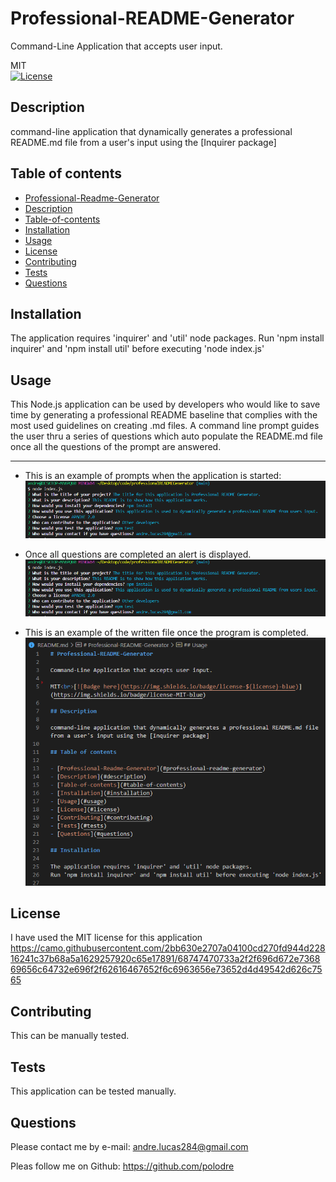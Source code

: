 # Professional-README-Generator

Command-Line Application that accepts user input.

MIT<br>[![License](https://img.shields.io/badge/License-Apache%202.0-blue.svg)](https://opensource.org/licenses/MIT)

## Description

command-line application that dynamically generates a professional README.md file from a user's input using the [Inquirer package]

## Table of contents

- [Professional-Readme-Generator](#professional-readme-generator)
- [Description](#description)
- [Table-of-contents](#table-of-contents)
- [Installation](#installation)
- [Usage](#usage)
- [License](#license)
- [Contributing](#contributing)
- [Tests](#tests)
- [Questions](#questions)

## Installation

The application requires 'inquirer' and 'util' node packages.
Run 'npm install inquirer' and 'npm install util' before executing 'node index.js'

## Usage

This Node.js application can be used by developers who would like to save time by generating a professional README baseline that complies with the most used guidelines on creating .md files. A command line prompt guides the user thru a series of questions which auto populate the README.md file once all the questions of the prompt are answered.

---

- This is an example of prompts when the application is started:
  ![Answered Questions](/assets/images/answeredquestions.PNG "Answered Questions")

- Once all questions are completed an alert is displayed.
  ![Alert](/assets/images/answeredquestions.PNG "Alert")

- This is an example of the written file once the program is completed.
  ![Completed File](/assets/images/readmefile.PNG "Completed File")

## License

I have used the MIT license for this application
https://camo.githubusercontent.com/2bb630e2707a04100cd270fd944d22816241c37b68a5a1629257920c65e17891/68747470733a2f2f696d672e736869656c64732e696f2f62616467652f6c6963656e73652d4d49542d626c7565

## Contributing

This can be manually tested.

## Tests

This application can be tested manually.

## Questions

Please contact me by e-mail: andre.lucas284@gmail.com

Pleas follow me on Github: https://github.com/polodre

